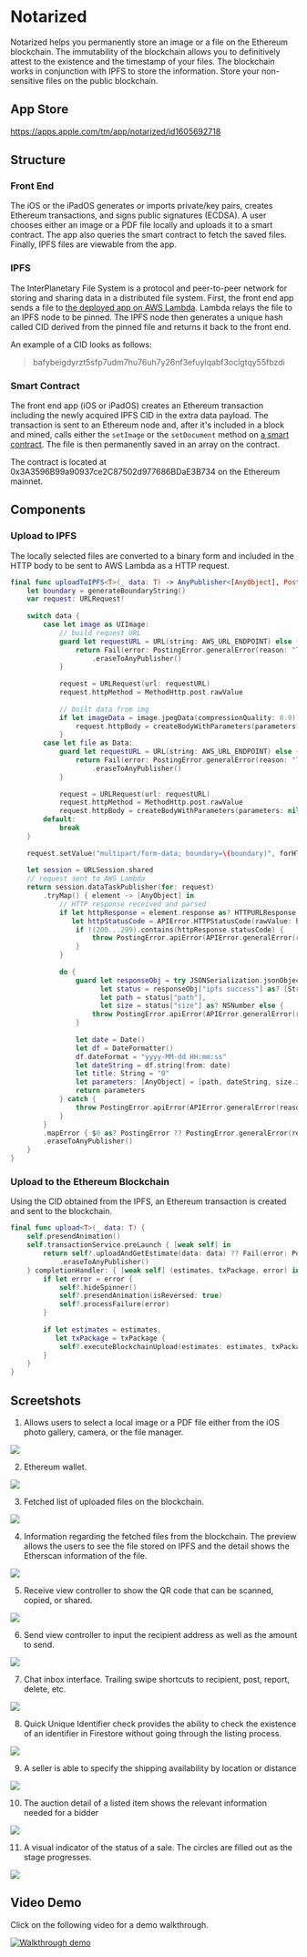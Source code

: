# Notarized

Notarized helps you permanently store an image or a file on the Ethereum blockchain. The immutability of the blockchain allows you to definitively attest to the existence and the timestamp of your files. The blockchain works in conjunction with IPFS to store the information. Store your non-sensitive files on the public blockchain.

## App Store

https://apps.apple.com/tm/app/notarized/id1605692718

## Structure

### Front End

The iOS or the iPadOS generates or imports private/key pairs, creates Ethereum transactions, and signs public signatures (ECDSA). A user chooses either an image or a PDF file locally and uploads it to a smart contract.  The app also queries the smart contract to fetch the saved files.  Finally, IPFS files are viewable from the app.


### IPFS

The InterPlanetary File System is a protocol and peer-to-peer network for storing and sharing data in a distributed file system.  First, the front end app sends a file to [the deployed app on AWS Lambda](https://github.com/igibliss00/ipfs-express-aws). Lambda relays the file to an IPFS node to be pinned.  The IPFS node then generates a unique hash called CID derived from the pinned file and returns it back to the front end.  

An example of a CID looks as follows:

>bafybeigdyrzt5sfp7udm7hu76uh7y26nf3efuylqabf3oclgtqy55fbzdi

### Smart Contract

The front end app (iOS or iPadOS) creates an Ethereum transaction including the newly acquired IPFS CID in the extra data payload.  The transaction is  sent to an Ethereum node and, after it's included in a block and mined, calls either the `setImage` or the `setDocument` method on [a smart contract](https://github.com/igibliss00/Notarized-smart-contract). The file is then permanently saved in an array on the contract. 

The contract is located at 0x3A3596B99a90937ce2C87502d977686BDaE3B734 on the Ethereum mainnet. 

## Components

### Upload to IPFS

The locally selected files are converted to a binary form and included in the HTTP body to be sent to AWS Lambda as a HTTP request. 

```swift
final func uploadToIPFS<T>(_ data: T) -> AnyPublisher<[AnyObject], PostingError> {
    let boundary = generateBoundaryString()
    var request: URLRequest!
    
    switch data {
        case let image as UIImage:
            // build request URL
            guard let requestURL = URL(string: AWS_URL_ENDPOINT) else {
                return Fail(error: PostingError.generalError(reason: "There was an error broadcasting your post to the subscribers."))
                    .eraseToAnyPublisher()
            }
            
            request = URLRequest(url: requestURL)
            request.httpMethod = MethodHttp.post.rawValue
            
            // built data from img
            if let imageData = image.jpegData(compressionQuality: 0.9) {
                request.httpBody = createBodyWithParameters(parameters: nil, filePathKey: "file", dataKey: imageData, boundary: boundary, isImage: true)
            }
        case let file as Data:
            guard let requestURL = URL(string: AWS_URL_ENDPOINT) else {
                return Fail(error: PostingError.generalError(reason: "There was an error broadcasting your post to the subscribers."))
                    .eraseToAnyPublisher()
            }
            
            request = URLRequest(url: requestURL)
            request.httpMethod = MethodHttp.post.rawValue
            request.httpBody = createBodyWithParameters(parameters: nil, filePathKey: "file", dataKey: file, boundary: boundary, isImage: false)
        default:
            break
    }
    
    request.setValue("multipart/form-data; boundary=\(boundary)", forHTTPHeaderField: "Content-Type")
    
    let session = URLSession.shared
    // request sent to AWS Lambda
    return session.dataTaskPublisher(for: request)
        .tryMap() { element -> [AnyObject] in
            // HTTP response received and parsed
            if let httpResponse = element.response as? HTTPURLResponse,
               let httpStatusCode = APIError.HTTPStatusCode(rawValue: httpResponse.statusCode) {
                if !(200...299).contains(httpResponse.statusCode) {
                    throw PostingError.apiError(APIError.generalError(reason: httpStatusCode.description))
                }
            }
            
            do {
                guard let responseObj = try JSONSerialization.jsonObject(with: element.data, options: JSONSerialization.ReadingOptions(rawValue:0)) as? [String:Any],
                      let status = responseObj["ipfs success"] as? [String: Any],
                      let path = status["path"],
                      let size = status["size"] as? NSNumber else {
                    throw PostingError.apiError(APIError.generalError(reason: "Unable to parse the result from IPFS"))
                }
                
                let date = Date()
                let df = DateFormatter()
                df.dateFormat = "yyyy-MM-dd HH:mm:ss"
                let dateString = df.string(from: date)
                let title: String = "0"
                let parameters: [AnyObject] = [path, dateString, size.intValue, title] as [AnyObject]
                return parameters
            } catch {
                throw PostingError.apiError(APIError.generalError(reason: "Unable to parse the result from IPFS"))
            }
        }
        .mapError { $0 as? PostingError ?? PostingError.generalError(reason: "Unknown Error") }
        .eraseToAnyPublisher()
    }
}
```

### Upload to the Ethereum Blockchain

Using the CID obtained from the IPFS, an Ethereum transaction is created and sent to the blockchain.

```swift
final func upload<T>(_ data: T) {
    self.presendAnimation()
    self.transactionService.preLaunch { [weak self] in
        return self?.uploadAndGetEstimate(data: data) ?? Fail(error: PostingError.generalError(reason: "Unable to get the transaction gas estimate."))
            .eraseToAnyPublisher()
    } completionHandler: { [weak self] (estimates, txPackage, error) in
        if let error = error {
            self?.hideSpinner()
            self?.presendAnimation(isReversed: true)
            self?.processFailure(error)
        }
        
        if let estimates = estimates,
           let txPackage = txPackage {
            self?.executeBlockchainUpload(estimates: estimates, txPackage: txPackage)
        }
    }
}
```

## Screetshots

1. Allows users to select a local image or a PDF file either from the iOS photo gallery, camera, or the file manager.

![](https://github.com/igibliss00/Notarized/blob/main/ReadmeAssets/1.png)

2. Ethereum wallet.

![](https://github.com/igibliss00/Notarized/blob/main/ReadmeAssets/2.png)

3. Fetched list of uploaded files on the blockchain.

![](https://github.com/igibliss00/Notarized/blob/main/ReadmeAssets/3.png)

4. Information regarding the fetched files from the blockchain. The preview allows the users to see the file stored on IPFS and the detail shows the Etherscan information of the file.

![](https://github.com/igibliss00/Notarized/blob/main/ReadmeAssets/4.png)

5. Receive view controller to show the QR code that can be scanned, copied, or shared.

![](https://github.com/igibliss00/Notarized/blob/main/ReadmeAssets/5.png)

6. Send view controller to input the recipient address as well as the amount to send.

![](https://github.com/igibliss00/Notarized/blob/main/ReadmeAssets/6.png)

7. Chat inbox interface. Trailing swipe shortcuts to recipient, post, report, delete, etc.

![](https://github.com/igibliss00/Notarized/blob/main/ReadmeAssets/7.png)

8. Quick Unique Identifier check provides the ability to check the existence of an identifier in Firestore without going through the listing process.

![](https://github.com/igibliss00/Notarized/blob/main/ReadmeAssets/8.png)

9. A seller is able to specify the shipping availability by location or distance

![](https://github.com/igibliss00/Notarized/blob/main/ReadmeAssets/9.png)

10. The auction detail of a listed item shows the relevant information needed for a bidder

![](https://github.com/igibliss00/Notarized/blob/main/ReadmeAssets/10.png)

11. A visual indicator of the status of a sale.  The circles are filled out as the stage progresses.

![](https://github.com/igibliss00/Notarized/blob/main/ReadmeAssets/11.png)

## Video Demo

Click on the following video for a demo walkthrough.

[![Walkthrough demo](https://github.com/igibliss00/Notarized/blob/main/ReadmeAssets/0.png)](https://www.youtube.com/watch?v=WWpheWVAs88)
